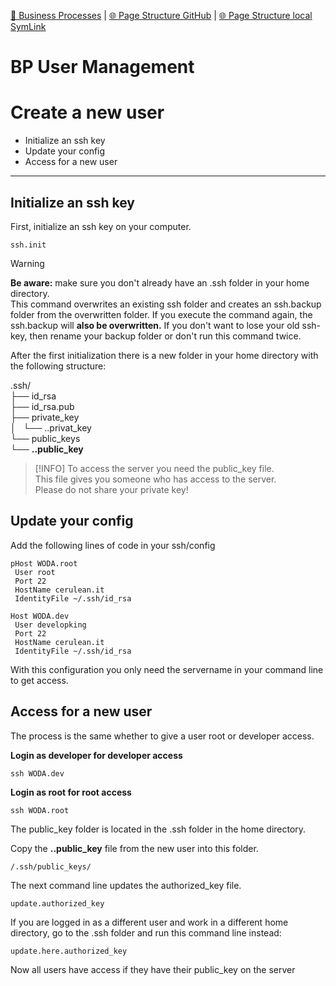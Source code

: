 [📁 Business Processes](../business-processes.md) | [🌐 Page Structure GitHub](/2cu.atlassian.net/wiki/spaces/CCU/pages/300000055/bp-user-management.md) | [🌐 Page Structure local SymLink](./bp-user-management.page.md)

# BP User Management

# Create a new user

- Initialize an ssh key
- Update your config
- Access for a new user

* * *

## Initialize an ssh key

First, initialize an ssh key on your computer.

```
ssh.init
```

> [!WARNING]
> **Be aware:** make sure you don't already have an .ssh folder in your home directory.  
> This command overwrites an existing ssh folder and creates an ssh.backup folder from the overwritten folder. If you execute the command again, the ssh.backup will **also be overwritten.**
> If you don't want to lose your old ssh-key, then rename your backup folder or don't run this command twice.

After the first initialization there is a new folder in your home directory with the following structure:

.ssh/  
├── id\_rsa  
├── id\_rsa.pub  
├── private\_key  
│   └── <user>.<hostname>.privat\_key  
└── public\_keys      
└── **<user>.<hostname>.public\_key**

> [!INFO]
> To access the server you need the public\_key file.  
> This file gives you someone who has access to the server.  
> Please do not share your private key!

## Update your config

Add the following lines of code in your ssh/config

```
pHost WODA.root
 User root
 Port 22
 HostName cerulean.it
 IdentityFile ~/.ssh/id_rsa

Host WODA.dev
 User developking
 Port 22
 HostName cerulean.it
 IdentityFile ~/.ssh/id_rsa
```

With this configuration you only need the servername in your command line to get access.

## Access for a new user

The process is the same whether to give a user root or developer access.

**Login as developer for developer access**

```
ssh WODA.dev
```

**Login as root for root access**

```
ssh WODA.root
```

The public\_key folder is located in the .ssh folder in the home directory.  
  
Copy the **<username>.<hostname>.public\_key** file from the new user into this folder.

```
/.ssh/public_keys/
```

The next command line updates the authorized\_key file.

```
update.authorized_key
```

If you are logged in as a different user and work in a different home directory, go to the .ssh folder and run this command line instead:

```
update.here.authorized_key
```

Now all users have access if they have their public\_key on the server
